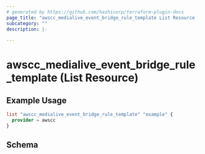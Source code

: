 ```yaml
---
# generated by https://github.com/hashicorp/terraform-plugin-docs
page_title: "awscc_medialive_event_bridge_rule_template List Resource - terraform-provider-awscc"
subcategory: ""
description: |-
  
---
```


# awscc_medialive_event_bridge_rule_template (List Resource)



## Example Usage

```terraform
list "awscc_medialive_event_bridge_rule_template" "example" {
  provider = awscc
}
```

<!-- schema generated by tfplugindocs -->
## Schema
